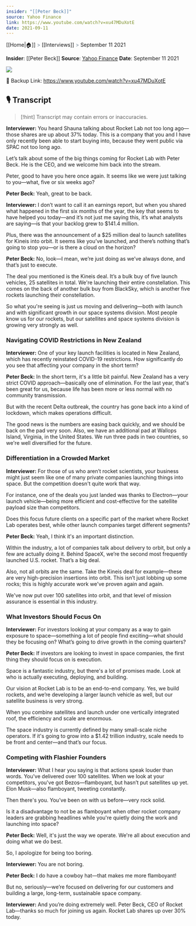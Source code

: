 ```yaml
---
insider: "[[Peter Beck]]"
source: Yahoo Finance
link: https://www.youtube.com/watch?v=xu47MDuXotE
date: 2021-09-11
---
```

[[Home|🏠]] <span style="color: LightSlateGray">></span> [[Interviews]] <span style="color: LightSlateGray">></span> September 11 2021

**Insider**: [[Peter Beck]]
**Source**: [Yahoo Finance](https://www.youtube.com/watch?v=xu47MDuXotE)
**Date**: September 11 2021

![](https://www.youtube.com/watch?v=xu47MDuXotE)

🔗 Backup Link: https://www.youtube.com/watch?v=xu47MDuXotE

## 🎙️ Transcript

>[!hint] Transcript may contain errors or inaccuracies.

**Interviewer:** You heard Shauna talking about Rocket Lab not too long ago—those shares are up about 37% today. This is a company that you and I have only recently been able to start buying into, because they went public via SPAC not too long ago.  

Let’s talk about some of the big things coming for Rocket Lab with Peter Beck. He is the CEO, and we welcome him back into the stream.  

Peter, good to have you here once again. It seems like we were just talking to you—what, five or six weeks ago?

**Peter Beck:** Yeah, great to be back.

**Interviewer:** I don’t want to call it an earnings report, but when you shared what happened in the first six months of the year, the key that seems to have helped you today—and it’s not just me saying this, it’s what analysts are saying—is that your backlog grew to $141.4 million.  

Plus, there was the announcement of a $25 million deal to launch satellites for Kineis into orbit. It seems like you’ve launched, and there’s nothing that’s going to stop you—or is there a cloud on the horizon?

**Peter Beck:** No, look—I mean, we’re just doing as we’ve always done, and that’s just to execute.

The deal you mentioned is the Kineis deal. It’s a bulk buy of five launch vehicles, 25 satellites in total. We're launching their entire constellation. This comes on the back of another bulk buy from BlackSky, which is another five rockets launching their constellation.  

So what you're seeing is just us moving and delivering—both with launch and with significant growth in our space systems division. Most people know us for our rockets, but our satellites and space systems division is growing very strongly as well.

### Navigating COVID Restrictions in New Zealand

**Interviewer:** One of your key launch facilities is located in New Zealand, which has recently reinstated COVID-19 restrictions. How significantly do you see that affecting your company in the short term?

**Peter Beck:** In the short term, it's a little bit painful. New Zealand has a very strict COVID approach—basically one of elimination. For the last year, that's been great for us, because life has been more or less normal with no community transmission.  

But with the recent Delta outbreak, the country has gone back into a kind of lockdown, which makes operations difficult.  

The good news is the numbers are easing back quickly, and we should be back on the pad very soon. Also, we have an additional pad at Wallops Island, Virginia, in the United States. We run three pads in two countries, so we're well diversified for the future.

### Differentiation in a Crowded Market

**Interviewer:** For those of us who aren’t rocket scientists, your business might just seem like one of many private companies launching things into space. But the competition doesn't quite work that way.  

For instance, one of the deals you just landed was thanks to Electron—your launch vehicle—being more efficient and cost-effective for the satellite payload size than competitors.  

Does this focus future clients on a specific part of the market where Rocket Lab operates best, while other launch companies target different segments?

**Peter Beck:** Yeah, I think it's an important distinction.  

Within the industry, a lot of companies talk about delivery to orbit, but only a few are actually doing it. Behind SpaceX, we’re the second most frequently launched U.S. rocket. That’s a big deal.

Also, not all orbits are the same. Take the Kineis deal for example—these are very high-precision insertions into orbit. This isn’t just lobbing up some rocks; this is highly accurate work we've proven again and again.

We've now put over 100 satellites into orbit, and that level of mission assurance is essential in this industry.
### What Investors Should Focus On

**Interviewer:** For investors looking at your company as a way to gain exposure to space—something a lot of people find exciting—what should they be focusing on? What’s going to drive growth in the coming quarters?

**Peter Beck:** If investors are looking to invest in space companies, the first thing they should focus on is execution.  

Space is a fantastic industry, but there's a lot of promises made. Look at who is actually executing, deploying, and building.  

Our vision at Rocket Lab is to be an end-to-end company. Yes, we build rockets, and we’re developing a larger launch vehicle as well, but our satellite business is very strong.

When you combine satellites and launch under one vertically integrated roof, the efficiency and scale are enormous.  

The space industry is currently defined by many small-scale niche operators. If it's going to grow into a $1.42 trillion industry, scale needs to be front and center—and that’s our focus.

### Competing with Flashier Founders

**Interviewer:** What I hear you saying is that actions speak louder than words. You've delivered over 100 satellites. When we look at your competitors, you've got Bezos—flamboyant, but hasn’t put satellites up yet. Elon Musk—also flamboyant, tweeting constantly.  

Then there's you. You’ve been on with us before—very rock solid.  

Is it a disadvantage to not be as flamboyant when other rocket company leaders are grabbing headlines while you're quietly doing the work and launching into space?

**Peter Beck:** Well, it's just the way we operate. We're all about execution and doing what we do best.

So, I apologize for being too boring.

**Interviewer:** You are not boring.

**Peter Beck:** I do have a cowboy hat—that makes me more flamboyant!  

But no, seriously—we’re focused on delivering for our customers and building a large, long-term, sustainable space company.

**Interviewer:** And you’re doing extremely well. Peter Beck, CEO of Rocket Lab—thanks so much for joining us again. Rocket Lab shares up over 30% today.
